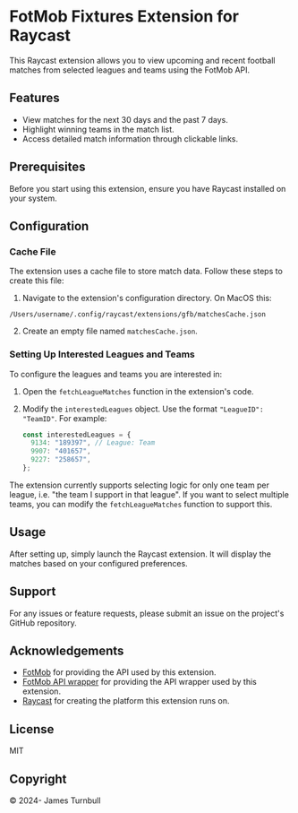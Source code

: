 # FotMob Fixtures Extension for Raycast

This Raycast extension allows you to view upcoming and recent football matches from selected leagues and teams using the FotMob API.

## Features

- View matches for the next 30 days and the past 7 days.
- Highlight winning teams in the match list.
- Access detailed match information through clickable links.

## Prerequisites

Before you start using this extension, ensure you have Raycast installed on your system.

## Configuration

### Cache File

The extension uses a cache file to store match data. Follow these steps to create this file:

1. Navigate to the extension's configuration directory. On MacOS this:

```
/Users/username/.config/raycast/extensions/gfb/matchesCache.json
```

2. Create an empty file named `matchesCache.json`.

### Setting Up Interested Leagues and Teams

To configure the leagues and teams you are interested in:

1. Open the `fetchLeagueMatches` function in the extension's code.
2. Modify the `interestedLeagues` object. Use the format `"LeagueID": "TeamID"`. For example:

   ```javascript
   const interestedLeagues = {
     9134: "189397", // League: Team
     9907: "401657",
     9227: "258657",
   };
   ```

The extension currently supports selecting logic for only one team per league, i.e. "the team I support in that league". If you want to select multiple teams, you can modify the `fetchLeagueMatches` function to support this.

## Usage

After setting up, simply launch the Raycast extension. It will display the matches based on your configured preferences.

## Support

For any issues or feature requests, please submit an issue on the project's GitHub repository.

## Acknowledgements

- [FotMob](https://www.fotmob.com/) for providing the API used by this extension.
- [FotMob API wrapper](https://github.com/bgrnwd/fotmob) for providing the API wrapper used by this extension.
- [Raycast](https://raycast.com/) for creating the platform this extension runs on.

## License

MIT

## Copyright

© 2024- James Turnbull

